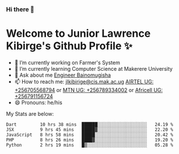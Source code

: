 ### Hi there 👋 
# Welcome to Junior Lawrence Kibirge's Github Profile ✨
 
<!--
**juniorkibirige/juniorkibirige** is a ✨ _special_ ✨ repository because its `README.md` (this file) appears on your GitHub profile.

Here are some ideas to get you started:

- 🔭 I’m currently working on ...
- 🌱 I’m currently learning ...
- 👯 I’m looking to collaborate on ...
- 🤔 I’m looking for help with ...
- 💬 Ask me about ...
- 📫 How to reach me: ...
- 😄 Pronouns: ...
- ⚡ Fun fact: ...
-->
- 🔭 I’m currently working on Farmer's System
- 🌱 I’m currently learning Computer Science at Makerere University
- 💬 Ask about me [Engineer Bainomugisha](mailto:baino@mak.ac.ug)
- 📫 How to reach me: [jlkibirige@cis.mak.ac.ug](mailto:jlkibirige@cis.mak.ac.ug) [AIRTEL UG: +256705568794](tel:+256705568794) or [MTN UG: +256789334002](tel:+256789334002) or [Africell UG: +256791156724](tel:+256791156724)
- 😄 Pronouns: he/his

My Stats are below:

<!--START_SECTION:waka-->
```text
Dart         10 hrs 38 mins  ██████░░░░░░░░░░░░░░░░░░░   24.19 % 
JSX          9 hrs 45 mins   █████▓░░░░░░░░░░░░░░░░░░░   22.20 % 
JavaScript   8 hrs 58 mins   █████░░░░░░░░░░░░░░░░░░░░   20.42 % 
PHP          8 hrs 26 mins   ████▓░░░░░░░░░░░░░░░░░░░░   19.20 % 
Python       2 hrs 19 mins   █▒░░░░░░░░░░░░░░░░░░░░░░░   05.28 % 
```
<!--END_SECTION:waka-->
